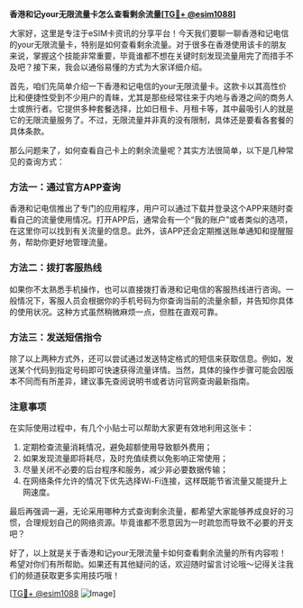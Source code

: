 **香港和记your无限流量卡怎么查看剩余流量[[TG💪+ @esim1088](https://t.me/s/esim1088)]**

大家好，这里是专注于eSIM卡资讯的分享平台！今天我们要聊一聊香港和记电信的your无限流量卡，特别是如何查看剩余流量。对于很多在香港使用该卡的朋友来说，掌握这个技能非常重要，毕竟谁都不想在关键时刻发现流量用完了而措手不及吧？接下来，我会以通俗易懂的方式为大家详细介绍。

首先，咱们先简单介绍一下香港和记电信的your无限流量卡。这款卡以其高性价比和便捷性受到不少用户的青睐，尤其是那些经常往来于内地与香港之间的商务人士或旅行者。它提供多种套餐选择，比如日租卡、月租卡等，其中最吸引人的就是它的无限流量服务了。不过，无限流量并非真的没有限制，具体还是要看各套餐的具体条款。

那么问题来了，如何查看自己卡上的剩余流量呢？其实方法很简单，以下是几种常见的查询方式：

### 方法一：通过官方APP查询
香港和记电信推出了专门的应用程序，用户可以通过下载并登录这个APP来随时查看自己的流量使用情况。打开APP后，通常会有一个“我的账户”或者类似的选项，在这里你可以找到有关流量的信息。此外，该APP还会定期推送账单通知和提醒服务，帮助你更好地管理流量。

### 方法二：拨打客服热线
如果你不太熟悉手机操作，也可以直接拨打香港和记电信的客服热线进行咨询。一般情况下，客服人员会根据你的手机号码为你查询当前的流量余额，并告知你具体的使用状况。这种方式虽然稍微麻烦一点，但胜在直观可靠。

### 方法三：发送短信指令
除了以上两种方式外，还可以尝试通过发送特定格式的短信来获取信息。例如，发送某个代码到指定号码即可快速获得流量详情。当然，具体的操作步骤可能会因版本不同而有所差异，建议事先查阅说明书或者访问官网查询最新指南。

### 注意事项
在实际使用过程中，有几个小贴士可以帮助大家更有效地利用这张卡：
1. 定期检查流量消耗情况，避免超额使用导致额外费用；
2. 如果发现流量即将耗尽，及时充值续费以免影响正常使用；
3. 尽量关闭不必要的后台程序和服务，减少非必要数据传输；
4. 在网络条件允许的情况下优先选择Wi-Fi连接，这样既能节省流量又能提升上网速度。

最后再强调一遍，无论采用哪种方式查询剩余流量，都希望大家能够养成良好的习惯，合理规划自己的网络资源。毕竟谁都不愿意因为一时疏忽而导致不必要的开支吧？

好了，以上就是关于香港和记your无限流量卡如何查看剩余流量的所有内容啦！希望对你们有所帮助。如果还有其他疑问的话，欢迎随时留言讨论哦～记得关注我们的频道获取更多实用技巧哦！

[[TG💪+ @esim1088](https://t.me/s/esim1088) ![Image](https://i.postimg.cc/4NQfJmqS/Snipaste-2025-05-13-00-14-12.png)]